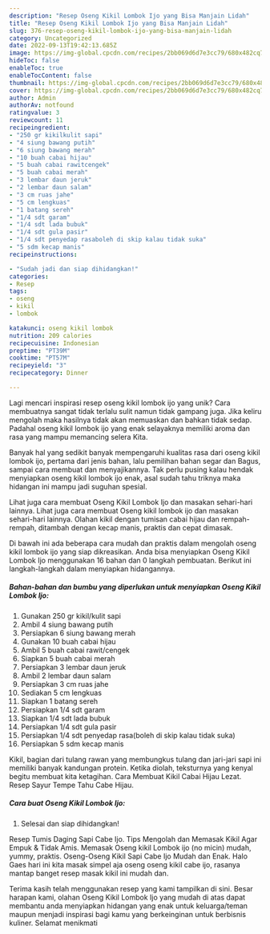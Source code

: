 ```yaml
---
description: "Resep Oseng Kikil Lombok Ijo yang Bisa Manjain Lidah"
title: "Resep Oseng Kikil Lombok Ijo yang Bisa Manjain Lidah"
slug: 376-resep-oseng-kikil-lombok-ijo-yang-bisa-manjain-lidah
category: Uncategorized
date: 2022-09-13T19:42:13.685Z
image: https://img-global.cpcdn.com/recipes/2bb069d6d7e3cc79/680x482cq70/oseng-kikil-lombok-ijo-foto-resep-utama.jpg
hideToc: false
enableToc: true
enableTocContent: false
thumbnail: https://img-global.cpcdn.com/recipes/2bb069d6d7e3cc79/680x482cq70/oseng-kikil-lombok-ijo-foto-resep-utama.jpg
cover: https://img-global.cpcdn.com/recipes/2bb069d6d7e3cc79/680x482cq70/oseng-kikil-lombok-ijo-foto-resep-utama.jpg
author: Admin
authorAv: notfound
ratingvalue: 3
reviewcount: 11
recipeingredient:
- "250 gr kikilkulit sapi"
- "4 siung bawang putih"
- "6 siung bawang merah"
- "10 buah cabai hijau"
- "5 buah cabai rawitcengek"
- "5 buah cabai merah"
- "3 lembar daun jeruk"
- "2 lembar daun salam"
- "3 cm ruas jahe"
- "5 cm lengkuas"
- "1 batang sereh"
- "1/4 sdt garam"
- "1/4 sdt lada bubuk"
- "1/4 sdt gula pasir"
- "1/4 sdt penyedap rasaboleh di skip kalau tidak suka"
- "5 sdm kecap manis"
recipeinstructions:

- "Sudah jadi dan siap dihidangkan!"
categories:
- Resep
tags:
- oseng
- kikil
- lombok

katakunci: oseng kikil lombok 
nutrition: 209 calories
recipecuisine: Indonesian
preptime: "PT39M"
cooktime: "PT57M"
recipeyield: "3"
recipecategory: Dinner

---
```





Lagi mencari inspirasi resep oseng kikil lombok ijo yang unik? Cara membuatnya sangat tidak terlalu sulit namun tidak gampang juga. Jika keliru mengolah maka hasilnya tidak akan memuaskan dan bahkan tidak sedap. Padahal oseng kikil lombok ijo yang enak selayaknya memiliki aroma dan rasa yang mampu memancing selera Kita.





Banyak hal yang sedikit banyak mempengaruhi kualitas rasa dari oseng kikil lombok ijo, pertama dari jenis bahan, lalu pemilihan bahan segar dan Bagus, sampai cara membuat dan menyajikannya. Tak perlu pusing kalau hendak menyiapkan oseng kikil lombok ijo enak,      asal sudah tahu triknya maka hidangan ini mampu jadi suguhan spesial.














Lihat juga cara membuat Oseng Kikil Lombok Ijo dan masakan sehari-hari lainnya. Lihat juga cara membuat Oseng kikil lombok ijo dan masakan sehari-hari lainnya. Olahan kikil dengan tumisan cabai hijau dan rempah-rempah, ditambah dengan kecap manis, praktis dan cepat dimasak.






Di bawah ini ada beberapa cara mudah dan praktis dalam mengolah oseng kikil lombok ijo yang siap dikreasikan. Anda bisa menyiapkan Oseng Kikil Lombok Ijo menggunakan 16 bahan dan 0 langkah pembuatan. Berikut ini langkah-langkah dalam menyiapkan hidangannya.

<!--inarticleads1-->

##### Bahan-bahan dan bumbu yang diperlukan untuk menyiapkan Oseng Kikil Lombok Ijo:

1. Gunakan 250 gr kikil/kulit sapi
1. Ambil 4 siung bawang putih
1. Persiapkan 6 siung bawang merah
1. Gunakan 10 buah cabai hijau
1. Ambil 5 buah cabai rawit/cengek
1. Siapkan 5 buah cabai merah
1. Persiapkan 3 lembar daun jeruk
1. Ambil 2 lembar daun salam
1. Persiapkan 3 cm ruas jahe
1. Sediakan 5 cm lengkuas
1. Siapkan 1 batang sereh
1. Persiapkan 1/4 sdt garam
1. Siapkan 1/4 sdt lada bubuk
1. Persiapkan 1/4 sdt gula pasir
1. Persiapkan 1/4 sdt penyedap rasa(boleh di skip kalau tidak suka)
1. Persiapkan 5 sdm kecap manis


Kikil, bagian dari tulang rawan yang membungkus tulang dan jari-jari sapi ini memiliki banyak kandungan protein. Ketika diolah, teksturnya yang kenyal begitu membuat kita ketagihan. Cara Membuat Kikil Cabai Hijau Lezat. Resep Sayur Tempe Tahu Cabe Hijau. 

<!--inarticleads2-->

##### Cara buat Oseng Kikil Lombok Ijo:


1. Selesai dan siap dihidangkan!

Resep Tumis Daging Sapi Cabe Ijo. Tips Mengolah dan Memasak Kikil Agar Empuk &amp; Tidak Amis. Memasak Oseng kikil Lombok ijo (no micin) mudah, yummy, praktis. Oseng-Oseng Kikil Sapi Cabe Ijo Mudah dan Enak. Halo Gaes hari ini kita masak simpel aja oseng oseng kikil cabe ijo, rasanya mantap banget resep masak kikil ini mudah dan. 

Terima kasih telah menggunakan resep yang kami tampilkan di sini. Besar harapan kami, olahan Oseng Kikil Lombok Ijo yang mudah di atas dapat membantu anda menyiapkan hidangan yang enak untuk keluarga/teman maupun menjadi inspirasi bagi kamu yang berkeinginan untuk berbisnis kuliner. Selamat menikmati
